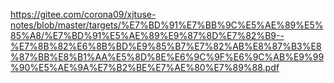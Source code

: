 https://gitee.com/corona09/xjtuse-notes/blob/master/targets/%E7%BD%91%E7%BB%9C%E5%AE%89%E5%85%A8/%E7%BD%91%E5%AE%89%E9%87%8D%E7%82%B9--%E7%8B%82%E6%8B%BD%E9%85%B7%E7%82%AB%E8%87%B3%E8%87%BB%E8%B1%AA%E5%8D%8E%E6%9C%9F%E6%9C%AB%E9%99%90%E5%AE%9A%E7%B2%BE%E7%AE%80%E7%89%88.pdf
